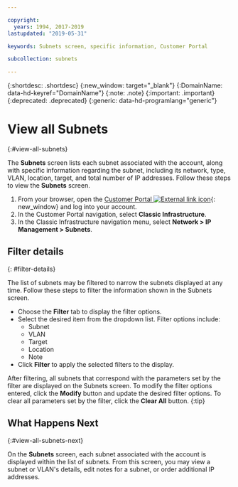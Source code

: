 ```yaml
---

copyright:
  years: 1994, 2017-2019
lastupdated: "2019-05-31"

keywords: Subnets screen, specific information, Customer Portal

subcollection: subnets

---
```


{:shortdesc: .shortdesc}
{:new_window: target="_blank"}
{:DomainName: data-hd-keyref="DomainName"}
{:note: .note}
{:important: .important}
{:deprecated: .deprecated}
{:generic: data-hd-programlang="generic"}

# View all Subnets
{:#view-all-subnets}

The **Subnets** screen lists each subnet associated with the account, along with specific information regarding the subnet, including its network, type, VLAN, location, target, and total number of IP addresses. Follow these steps to view the **Subnets** screen.

1. From your browser, open the [Customer Portal ![External link icon](../../icons/launch-glyph.svg "External link icon")](https://{DomainName}/){: new_window} and log into your account.
1. In the Customer Portal navigation, select **Classic Infrastructure**.
1. In the Classic Infrastructure navigation menu, select **Network > IP Management > Subnets**.


## Filter details
{: #filter-details}

The list of subnets may be filtered to narrow the subnets displayed at any time. Follow these steps to filter the information shown in the Subnets screen.

* Choose the **Filter** tab to display the filter options.
* Select the desired item from the dropdown list. Filter options include:
  * Subnet
  * VLAN
  * Target
  * Location
  * Note 
* Click **Filter** to apply the selected filters to the display.
  

After filtering, all subnets that correspond with the parameters set by the filter are displayed on the Subnets screen. To modify the filter options entered, click the **Modify** button and update the desired filter options. To clear all parameters set by the filter, click the **Clear All** button.
{:tip}

## What Happens Next
{:#view-all-subnets-next}

On the **Subnets** screen, each subnet associated with the account is displayed within the list of subnets. From this screen, you may view a subnet or VLAN's details, edit notes for a subnet, or order additional IP addresses.
